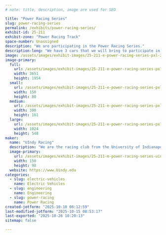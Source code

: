 ```yaml
---
# note: title, description, image are used for SEO

title: "Power Racing Series"
slug: power-racing-series
permalink: /exhibits/power-racing-series/
exhibit-id: 25-211
exhibit-zone: "Power Racing Track"
space-number: Unassigned
description: "We are participating in the Power Racing Series."
description-long: "We have 3 cars that we will bring to participate in the Power Racing Series."
image: /assets/images/exhibit-images/25-211-e-power-racing-series-pxl-20250914-173112680-9091-300x161.jpg
image-primary: 
  full:
    url: /assets/images/exhibit-images/25-211-e-power-racing-series-pxl-20250914-173112680-9091-full.jpg
    width: 3651
    height: 1954
  small:
    url: /assets/images/exhibit-images/25-211-e-power-racing-series-pxl-20250914-173112680-9091-150x80.jpg
    width: 150
    height: 80
  medium:
    url: /assets/images/exhibit-images/25-211-e-power-racing-series-pxl-20250914-173112680-9091-300x161.jpg
    width: 300
    height: 161
  large:
    url: /assets/images/exhibit-images/25-211-e-power-racing-series-pxl-20250914-173112680-9091-1024x548.jpg
    width: 1024
    height: 548
maker: 
  name: "UIndy Racing"
  description: "We are the racing club from the University of Indianapolis."
  image-primary:
    url: /assets/images/exhibit-images/25-211-m-power-racing-series-uindyracinglogo-300x196.png
    width: 150
    height: 98
  website: https://www.Uindy.edu
categories: 
  - slug: electric-vehicles
    name: Electric Vehicles
  - slug: engineering
    name: Engineering
  - slug: power-racing
    name: Power Racing
created-jotform: "2025-10-10 08:12:59"
last-modified-jotform: "2025-10-15 08:53:17"
last-exported: "2025-10-26 10:20:13"
sitemap: false

---
```

